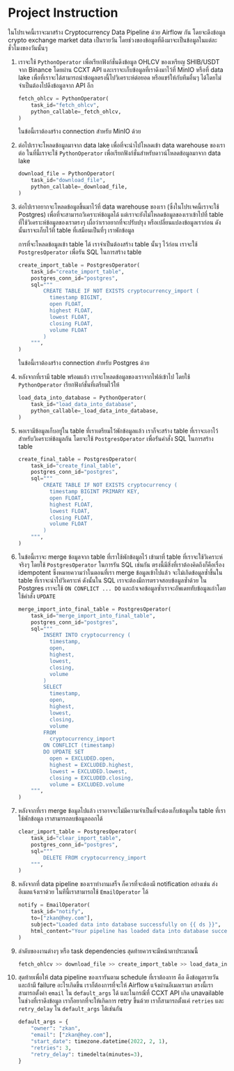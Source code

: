 # Project Instruction

ในโปรเจคนี้เราจะมาสร้าง Cryptocurrency Data Pipeline ด้วย Airflow กัน โดยจะดึงข้อมูล crypto exchange market data เป็นรายวัน โดยช่วงของข้อมูลที่ดึงมาจะเป็นข้อมูลในแต่ละชั่วโมงของวันนั้นๆ

1. เราจะใช้ `PythonOperator` เพื่อเรียกฟังก์ชั่นดึงข้อมูล OHLCV ของเหรียญ SHIB/USDT จาก Binance โดยผ่าน CCXT API และเราจะเก็บข้อมูลที่เราดึงมาไว้ที่ MinIO หรือที่ data lake เพื่อที่เราจะได้สามารถนำข้อมูลตรงนี้ไปวิเคราะห์ต่อยอด หรือแชร์ให้กับทีมอื่นๆ ได้โดยไม่จำเป็นต้องไปดึงข้อมูลจาก API อีก

    ```py
    fetch_ohlcv = PythonOperator(
        task_id="fetch_ohlcv",
        python_callable=_fetch_ohlcv,
    )
    ```

    ในข้อนี้เราต้องสร้าง connection สำหรับ MinIO ด้วย

2. ต่อไปเราจะโหลดข้อมูลมาจาก data lake เพื่อที่จะนำไปโหลดเข้า data warehouse ของเราต่อ ในที่นี้เราจะใช้ `PythonOperator` เพื่อเรียกฟังก์ชั่นสำหรับดาวน์โหลดข้อมูลมาจาก data lake

    ```py
    download_file = PythonOperator(
        task_id="download_file",
        python_callable=_download_file,
    )
    ```

3. ต่อไปเราอยากจะโหลดข้อมูลขึ้นมาไว้ที่ data warehouse ของเรา (ซึ่งในโปรเจคนี้เราจะใช้ Postgres) เพื่อที่จะสามารถวิเคราะห์ข้อมูลได้ แต่เราจะยังไม่โหลดข้อมูลของเราเข้าไปที่ table ที่ใช้วิเคราะห์ข้อมูลของเราตรงๆ เผื่อว่าเราอยากที่จะปรับปรุง หรือเปลี่ยนแปลงข้อมูลเราก่อน ดังนั้นเราจะเก็บไว้ที่ table ที่เสมือนเป็นที่ๆ เราพักข้อมูล

    การที่จะโหลดข้อมูลเข้า table ได้ เราจำเป็นต้องสร้าง table นั้นๆ ไว้ก่อน เราจะใช้ `PostgresOperator` เพื่อรัน SQL ในการสร้าง table

    ```py
    create_import_table = PostgresOperator(
        task_id="create_import_table",
        postgres_conn_id="postgres",
        sql="""
            CREATE TABLE IF NOT EXISTS cryptocurrency_import (
              timestamp BIGINT,
              open FLOAT,
              highest FLOAT,
              lowest FLOAT,
              closing FLOAT,
              volume FLOAT
            )
        """,
    )
    ```

    ในข้อนี้เราต้องสร้าง connection สำหรับ Postgres ด้วย

4. หลังจากที่เรามี table พร้อมแล้ว เราจะโหลดข้อมูลของเราจากไฟล์เข้าไป โดยใช้ `PythonOperator` เรียกฟังก์ชั่นที่เตรียมไว้ให้

    ```py
    load_data_into_database = PythonOperator(
        task_id="load_data_into_database",
        python_callable=_load_data_into_database,
    )
    ```

5. พอเรามีข้อมูลเก็บอยู่ใน table ที่เราเตรียมไว้พักข้อมูลแล้ว เราก็จะสร้าง table ที่เราจะเอาไว้สำหรับวิเคราะห์ข้อมูลกัน โดยจะใช้ `PostgresOperator` เพื่อรันคำสั่ง SQL ในการสร้าง table

    ```py
    create_final_table = PostgresOperator(
        task_id="create_final_table",
        postgres_conn_id="postgres",
        sql="""
            CREATE TABLE IF NOT EXISTS cryptocurrency (
              timestamp BIGINT PRIMARY KEY,
              open FLOAT,
              highest FLOAT,
              lowest FLOAT,
              closing FLOAT,
              volume FLOAT
            )
        """,
    )
    ```

6. ในข้อนี้เราจะ merge ข้อมูลจาก table ที่เราใช้พักข้อมูลไว้ เข้ามาที่ table ที่เราจะใช้วิเคราะห์จริงๆ โดยใช้ `PostgresOperator` ในการรัน SQL เช่นกัน ตรงนี้มีสิ่งที่เราต้องคิดถึงก็คือเรื่อง idempotent ซึ่งหมายความว่าในตอนที่เรา merge ข้อมูลเข้าไปแล้ว จะไม่เกิดข้อมูลซ้ำขึ้นใน table ที่เราจะนำไปวิเคราะห์ ดังนั้นใน SQL เราจะต้องมีการตรวจสอบข้อมูลซ้ำด้วย ใน Postgres เราจะใช้ `ON CONFLICT ... DO` และถ้าเจอข้อมูลซ้ำเราจะอัพเดททับข้อมูลเก่าโดยใช้คำสั่ง `UPDATE`

    ```py
    merge_import_into_final_table = PostgresOperator(
        task_id="merge_import_into_final_table",
        postgres_conn_id="postgres",
        sql="""
            INSERT INTO cryptocurrency (
              timestamp,
              open,
              highest,
              lowest,
              closing,
              volume
            )
            SELECT
              timestamp,
              open,
              highest,
              lowest,
              closing,
              volume
            FROM
              cryptocurrency_import
            ON CONFLICT (timestamp)
            DO UPDATE SET
              open = EXCLUDED.open,
              highest = EXCLUDED.highest,
              lowest = EXCLUDED.lowest,
              closing = EXCLUDED.closing,
              volume = EXCLUDED.volume
        """,
    )
    ```

7. หลังจากที่เรา merge ข้อมูลไปแล้ว เราอาจจะไม่มีความจำเป็นที่จะต้องเก็บข้อมูลใน table ที่เราใช้พักข้อมูล เราสามารถลบข้อมูลออกได้

    ```py
    clear_import_table = PostgresOperator(
        task_id="clear_import_table",
        postgres_conn_id="postgres",
        sql="""
            DELETE FROM cryptocurrency_import
        """,
    )
    ```

8. หลังจากที่ data pipeline ของเราทำงานเสร็จ ก็ควรที่จะต้องมี notification อย่างเช่น ส่งอีเมลแจ้งเราด้วย ในทีนี้เราสามารถใช้ `EmailOperator` ได้

    ```py
    notify = EmailOperator(
        task_id="notify",
        to=["zkan@hey.com"],
        subject="Loaded data into database successfully on {{ ds }}",
        html_content="Your pipeline has loaded data into database successfully",
    )
    ```

9. ลำดับของงานต่างๆ หรือ task dependencies สุดท้ายควรจะมีหน้าตาประมาณนี้

    ```py
    fetch_ohlcv >> download_file >> create_import_table >> load_data_into_database >> create_final_table >> merge_import_into_final_table >> clear_import_table >> notify
    ```

10. สุดท้ายเพื่อให้ data pipeline ของเรารันตาม schedule ที่เราต้องการ คือ ดึงข้อมูลรายวัน และถ้ามี failure อะไรเกิดขึ้น เราก็ต้องการที่จะให้ Airflow แจ้งผ่านอีเมลเรามา ตรงนี้เราสามารถตั้งค่า `email` ใน `default_args` ได้ และในกรณีที่ CCXT API เกิด unavailable ในช่วงที่เราดึงข้อมูล เราก็อยากที่จะให้เกิดการ retry ขึ้นด้วย เราก็สามารถตั้งแค่ `retries` และ `retry_delay` ใน `default_args` ได้เช่นกัน

    ```py
    default_args = {
        "owner": "zkan",
        "email": ["zkan@hey.com"],
        "start_date": timezone.datetime(2022, 2, 1),
        "retries": 3,
        "retry_delay": timedelta(minutes=3),
    }
    ```